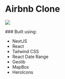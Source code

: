 # Airbnb Clone

![](gif.gif)

### Built using:

- NextJS
- React
- Tailwind CSS
- React Date Range
- Geolib
- MapBox
- HeroIcons
